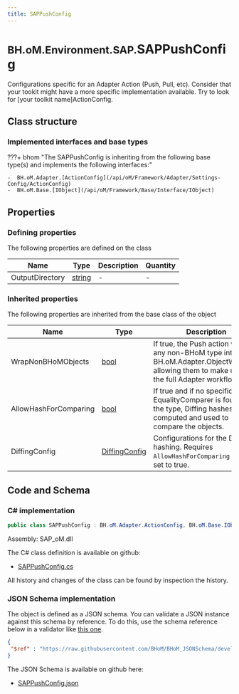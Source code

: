 ```yaml
---
title: SAPPushConfig
---
```


# <small>BH.oM.Environment.SAP.</small>**SAPPushConfig**

Configurations specific for an Adapter Action (Push, Pull, etc).
Consider that your tookit might have a more specific implementation available. Try to look for [your toolkit name]ActionConfig.

## Class structure

### Implemented interfaces and base types

???+ bhom "The SAPPushConfig is inheriting from the following base type(s) and implements the following interfaces:"

    -  BH.oM.Adapter.[ActionConfig](/api/oM/Framework/Adapter/Settings-Config/ActionConfig)
    -  BH.oM.Base.[IObject](/api/oM/Framework/Base/Interface/IObject)


## Properties



### Defining properties

The following properties are defined on the class

| Name             | Type             | Description      | Quantity         |
|------------------|------------------|------------------|------------------|
| OutputDirectory | [string](https://learn.microsoft.com/en-us/dotnet/api/System.String?view=netstandard-2.0) | - | - |


### Inherited properties
The following properties are inherited from the base class of the object

| Name             | Type             | Description      | Quantity         |
|------------------|------------------|------------------|------------------|
| WrapNonBHoMObjects | [bool](https://learn.microsoft.com/en-us/dotnet/api/System.Boolean?view=netstandard-2.0) | If true, the Push action wraps any non-BHoM type into a BH.oM.Adapter.ObjectWrapper, allowing them to make use of the full Adapter workflow. | - |
| AllowHashForComparing | [bool](https://learn.microsoft.com/en-us/dotnet/api/System.Boolean?view=netstandard-2.0) | If true and if no specific EqualityComparer is found for the type, Diffing hashes are computed and used to compare the objects. | - |
| DiffingConfig | [DiffingConfig](/api/oM/Framework/Diffing/DiffingConfig) | Configurations for the Diffing hashing. Requires `AllowHashForComparing` to be set to true. | - |


## Code and Schema

### C# implementation

``` C# title="C#"
public class SAPPushConfig : BH.oM.Adapter.ActionConfig, BH.oM.Base.IObject
```

Assembly: SAP_oM.dll

The C# class definition is available on github:

- [SAPPushConfig.cs](https://github.com/BHoM/SAP_Toolkit/blob/develop/SAP_oM/Config\SAPPushConfig.cs)

All history and changes of the class can be found by inspection the history.
### JSON Schema implementation

The object is defined as a JSON schema. You can validate a JSON instance against this schema by reference. To do this, use the schema reference below in a validator like [this one](https://www.jsonschemavalidator.net/).

``` json title="JSON Schema"
{
 "$ref" : "https://raw.githubusercontent.com/BHoM/BHoM_JSONSchema/develop/SAP_oM/SAP/SAPPushConfig.json"
}
```

The JSON Schema is available on github here:

- [SAPPushConfig.json](https://github.com/BHoM/BHoM_JSONSchema/blob/develop/SAP_oM/SAP/SAPPushConfig.json)
